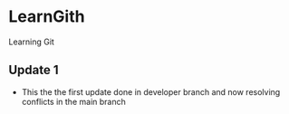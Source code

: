 # LearnGith
Learning Git

## Update 1
* This the the first update done in developer branch and now resolving conflicts in the main branch
